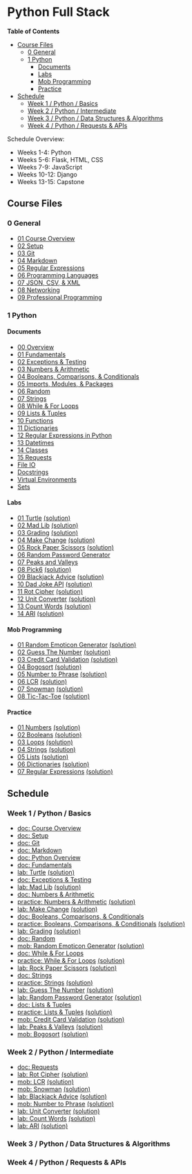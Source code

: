 # Python Full Stack


**Table of Contents**
- [Course Files](#course-files)
  - [0 General](#0-general)
  - [1 Python](#1-python)
    - [Documents](#documents)
    - [Labs](#labs)
    - [Mob Programming](#mob-programming)
    - [Practice](#practice)
- [Schedule](#schedule)
  - [Week 1 / Python / Basics](#week-1--python--basics)
  - [Week 2 / Python / Intermediate](#week-2--python--intermediate)
  - [Week 3 / Python / Data Structures & Algorithms](#week-3--python--data-structures--algorithms)
  - [Week 4 / Python  / Requests & APIs](#week-4--python---requests--apis)



Schedule Overview:
- Weeks 1-4: Python
- Weeks 5-6: Flask, HTML, CSS
- Weeks 7-9: JavaScript
- Weeks 10-12: Django
- Weeks 13-15: Capstone



## Course Files

### 0 General

- [01 Course Overview](0%20General/Course%20Overview.md)
- [02 Setup](0%20General/02%20Setup.md)
- [03 Git](0%20General/03%20Git.md)
- [04 Markdown](0%20General/04%20Markdown.md)
- [05 Regular Expressions](0%20General/05%20Regular%20Expressions.md)
- [06 Programming Languages](0%20General/06%20Programming%20Languages.md)
- [07 JSON, CSV, & XML](0%20General/07%20JSON,%20CSV,%20&%20XML.md)
- [08 Networking](0%20General/08%20Networking.md)
- [09 Professional Programming](0%20General/09%20Professional%20Programming.md)

### 1 Python

#### Documents

- [00 Overview](1%20Python/docs/00%20Python%20Overview.md)
- [01 Fundamentals](1%20Python/docs/01%20Fundamentals.md)
- [02 Exceptions & Testing](1%20Python/docs/02%20Exceptions%20&%20Testing.md)
- [03 Numbers & Arithmetic](1%20Python/docs/03%20Numbers%20&%20Arithmetic.md)
- [04 Booleans, Comparisons, & Conditionals](1%20Python/docs/04%20Booleans,%20Comparisons,%20&%20Conditionals.md)
- [05 Imports, Modules, & Packages](1%20Python/docs/05%20Imports,%20Modules,%20&%20Packages.md)
- [06 Random](1%20Python/docs/06%20Random.md)
- [07 Strings](1%20Python/docs/07%20Strings.md)
- [08 While & For Loops](1%20Python/docs/08%20While%20&%20For%20Loops.md)
- [09 Lists & Tuples](1%20Python/docs/09%20Lists%20&%20Tuples.md)
- [10 Functions](1%20Python/docs/10%20Functions.md)
- [11 Dictionaries](1%20Python/docs/11%20Dictionaries.md)
- [12 Regular Expressions in Python](1%20Python/docs/12%20Regular%20Expressions%20in%20Python.md)
- [13 Datetimes](1%20Python/docs/13%20Datetimes.md)
- [14 Classes](1%20Python/docs/14%20Classes.md)
- [15 Requests](1%20Python/docs/15%20Requests.md)
- [File IO](1%20Python/docs/File%20IO.md)
- [Docstrings](1%20Python/docs/Docstrings.md)
- [Virtual Environments](1%20Python/docs/Virtual%20Environments.md)
- [Sets](1%20Python/docs/Sets.md)


#### Labs

- [01 Turtle](1%20Python/labs/01%20Turtle.md) [(solution)](1%20Python/solutions/lab01_turtle.py)
- [02 Mad Lib](1%20Python/labs/02%20Mad%20Lib.md) [(solution)](1%20Python/solutions/lab02_mad_lib.py)
- [03 Grading](1%20Python/labs/03%20Grading.md) [(solution)](1%20Python/solutions/lab03_grading.py)
- [04 Make Change](1%20Python/labs/04%20Make%20Change.md) [(solution)](1%20Python/solutions/lab04_make_change.py)
- [05 Rock Paper Scissors](1%20Python/labs/05%20Rock%20Paper%20Scissors.md) [(solution)](1%20Python/solutions/lab05_rock_paper_scissors.py)
- [06 Random Password Generator](1%20Python/labs/06%20Random%20Password%20Generator.md)
- [07 Peaks and Valleys](1%20Python/labs/07%20Peaks%20and%20Valleys.md)
- [08 Pick6](1%20Python/labs/08%20Pick6.md) [(solution)](1%20Python/solutions/lab08_pick6.py)
- [09 Blackjack Advice](1%20Python/labs/09%20Blackjack%20Advice.md) [(solution)](1%20Python/solutions/lab09_blackjack_advice.py)
- [10 Dad Joke API](1%20Python/labs/10%20Dad%20Joke%20API.md) [(solution)](1%20Python/solutions/lab10_dad_joke_api.py)
- [11 Rot Cipher](1%20Python/labs/11%20Rot%20Cipher.md) [(solution)](1%20Python/solutions/lab11_rot_cipher.py)
- [12 Unit Converter](1%20Python/labs/Unit%20Converter.md) [(solution)](1%20Python/solutions/lab12_unit_converter.py)
- [13 Count Words](1%20Python/labs/Count%20Words.md) [(solution)](1%20Python/solutions/lab13_count_words.py)
- [14 ARI](1%20Python/labs/ARI.md) [(solution)](1%20Python/solutions/lab14_ari.py)




#### Mob Programming


- [01 Random Emoticon Generator](1%20Python/mob/01%20Random%20Emoticon%20Generator.md) [(solution)](1%20Python/solutions/mob01_random_emoticon_generator.py)
- [02 Guess The Number](1%20Python/mob/02%20Guess%20The%20Number.md) [(solution)](1%20Python/solutions/mob02_guess_the_number_v2-v4.py)
- [03 Credit Card Validation](1%20Python/mob/03%20Credit%20Card%20Validation.md) [(solution)](1%20Python/solutions/mob03_credit_card_validation.py)
- [04 Bogosort](1%20Python/mob/04%20Bogosort.md) [(solution)](1%20Python/solutions/mob04_bogosort.py)
- [05 Number to Phrase](1%20Python/mob/05%20Number%20to%20Phrase.md) [(solution)](1%20Python/solutions/mob05_number_to_phrase.py)
- [06 LCR](1%20Python/mob/06%20LCR.md) [(solution)](1%20Python/solutions/mob06_lcr.py)
- [07 Snowman](1%20Python/mob/07%20Snowman.md) [(solution)](1%20Python/solutions/mob07_snowman.py)
- [08 Tic-Tac-Toe](1%20Python/mob/08%20Tic-Tac-Toe.md) [(solution)](1%20Python/solutions/mob08_tic_tac_toe.py)

#### Practice


- [01 Numbers](1%20Python/practice/01_numbers.py) [(solution)](1%20Python/solutions/practice01_numbers.py)
- [02 Booleans](1%20Python/practice/02_booleans.py) [(solution)](1%20Python/solutions/practice02_booleans.py)
- [03 Loops](1%20Python/practice/03_loops.py) [(solution)](1%20Python/solutions/practice03_loops.py)
- [04 Strings](1%20Python/practice/04_strings.py) [(solution)](1%20Python/solutions/practice04_strings.py)
- [05 Lists](1%20Python/practice/05_lists.py) [(solution)](1%20Python/solutions/practice05_lists.py)
- [06 Dictionaries](1%20Python/practice/06_dictionaries.py) [(solution)](1%20Python/practice/06_dictionaries.py)
- [07 Regular Expressions](1%20Python/practice/07_regex.py) [(solution)](1%20Python/solutions/practice07_regex.py)



## Schedule

### Week 1 / Python / Basics

- [doc: Course Overview](0%20General/01%20Course%20Overview.md)
- [doc: Setup](0%20General/02%20Setup.md)
- [doc: Git](0%20General/03%20Git.md)
- [doc: Markdown](0%20General/04%20Markdown.md)
- [doc: Python Overview](1%20Python/docs/00%20Python%20Overview.md)
- [doc: Fundamentals](1%20Python/docs/01%20Fundamentals.md)
- [lab: Turtle](1%20Python/labs/01%20Turtle.md) [(solution)](1%20Python/solutions/lab01_turtle.py)
- [doc: Exceptions & Testing](1%20Python/docs/02%20Exceptions%20&%20Testing.md)
- [lab: Mad Lib](1%20Python/labs/02%20Mad%20Lib.md) [(solution)](1%20Python/solutions/lab02_mad_lib.py)
- [doc: Numbers & Arithmetic](1%20Python/docs/03%20Numbers%20&%20Arithmetic.md)
- [practice: Numbers & Arithmetic](1%20Python/practice/01_numbers.py) [(solution)](1%20Python/solutions/practice01_numbers.py)
- [lab: Make Change](1%20Python/labs/04%20Make%20Change.md) [(solution)](1%20Python/solutions/lab04_make_change.py)
- [doc: Booleans, Comparisons, & Conditionals](1%20Python/docs/04%20Booleans,%20Comparisons,%20&%20Conditionals.md)
- [practice: Booleans, Comparisons, & Conditionals](1%20Python/practice/02_booleans.py) [(solution)](1%20Python/solutions/practice02_booleans.py)
- [lab: Grading](1%20Python/labs/04%20Grading.md) [(solution)](1%20Python/solutions/lab03_grading.py)
- [doc: Random](1%20Python/docs/06%20Random.md)
- [mob: Random Emoticon Generator](1%20Python/mob/01%20Random%20Emoticon%20Generator.md) [(solution)](1%20Python/solutions/mob01_random_emoticon_generator.py)
- [doc: While & For Loops](1%20Python/docs/07%20While%20&%20For%20Loops.md)
- [practice: While & For Loops](1%20Python/practice/03_loops.py) [(solution)](1%20Python/solutions/practice03_loops.py)
- [lab: Rock Paper Scissors](1%20Python/labs/05%20Rock%20Paper%20Scissors.md) [(solution)](1%20Python/solutions/lab05_rock_paper_scissors.py)
- [doc: Strings](1%20Python/docs/08%20Strings.md)
- [practice: Strings](1%20Python/practice/04_strings.py) [(solution)](1%20Python/solutions/practice04_strings.py)
- [lab: Guess The Number](1%20Python/mob/02%20Guess%20The%20Number.md) [(solution)](1%20Python/solutions/mob_guess_the_number.py)
- [lab: Random Password Generator](1%20Python/labs/06%20Random%20Password%20Generator.md) [(solution)](1%20Python/solutions/lab06_random_password_generator.py)
- [doc: Lists & Tuples](1%20Python/docs/09%20Lists%20&%20Tuples.md)
- [practice: Lists & Tuples](1%20Python/practice/practice05_lists.py) [(solution)](1%20Python/solutions/practice05_lists.py)
- [mob: Credit Card Validation](1%20Python/mob/03%20Credit%20Card%20Validation.md) [(solution)](1%20Python/solutions/mob_credit_card_validation.py)
- [lab: Peaks & Valleys](1%20Python/labs/07%20Peaks%20and%20Valleys.md) [(solution)](1%20Python/solutions/lab07_peaks_and_valleys.py)
- [mob: Bogosort](1%20Python/mob/04%20Bogosort.md) [(solution)](1%20Python/solutions/mob04_bogosort.py)

### Week 2 / Python / Intermediate

- [doc: Requests](1%20Python/docs/15%20Requests.md)
- [lab: Rot Cipher](1%20Python/labs/11%20Rot%20Cipher.md) [(solution)](1%20Python/solutions/lab11_rot_cipher.py)
- [mob: LCR](1%20Python/mob/06%20LCR.md) [(solution)](1%20Python/solutions/mob06_lcr.py)
- [mob: Snowman](1%20Python/mob/07%20Snowman.md) [(solution)](1%20Python/solutions/mob07_snowman.py)
- [lab: Blackjack Advice](1%20Python/labs/09%20Blackjack%20Advice.md) [(solution)](1%20Python/solutions/lab09_blackjack_advice.py)
- [mob: Number to Phrase](1%20Python/mob/05%20Number%20to%20Phrase.md) [(solution)](1%20Python/solutions/mob05_number_to_phrase.py)
- [lab: Unit Converter](1%20Python/labs/12%20Unit%20Converter.md) [(solution)](1%20Python/solutions/lab12_unit_converter.py)
- [lab: Count Words](1%20Python/labs/13%20Count%20Words.md) [(solution)](1%20Python/solutions/lab13_count_words.py)
- [lab: ARI](1%20Python/labs/14%20ARI.md) [(solution)](1%20Python/solutions/lab14_ari.py)

### Week 3 / Python / Data Structures & Algorithms



<!-- 
tuesday
review ari
practice - truncate text, wrap text
lecture on datetimes
practice problems for datetimes
student sorter
rain data

wednesday
more rain data
searching and sorting algorithms

thursday
lecture: classes
mob: atm
lab: todo list

friday
lists and trees
 -->


### Week 4 / Python  / Requests & APIs



<!-- 
monday
  requests
  quotes api

tuesday
  open trivia db
  https://opentdb.com/api.php?amount=10

wednesday
  quotes api

thursday
  any api

friday
  flask
 -->


